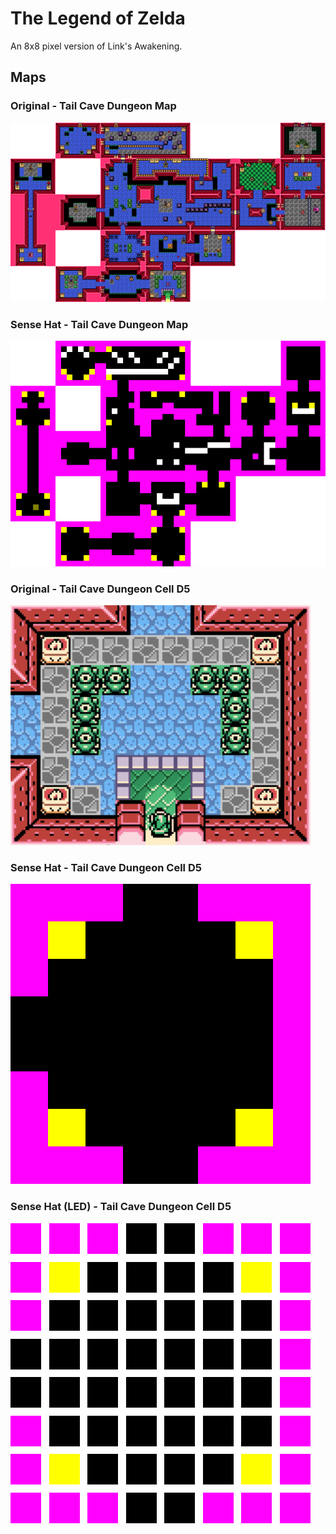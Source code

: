 # The Legend of Zelda
An 8x8 pixel version of Link's Awakening.

## Maps

### Original - Tail Cave Dungeon Map
![Alt text](/legendOfZelda/img/zeldapedia-tail-cave.png?raw=true "Original Tail Cave dungeon Map")

### Sense Hat - Tail Cave Dungeon Map
![Alt text](/legendOfZelda/img/tail-cave-15x.png?raw=true "Sense Hat Tail Cave dungeon Map")

### Original - Tail Cave Dungeon Cell D5
![Alt text](/legendOfZelda/img/gbc_d1_d5.png?raw=true "Original Tail Cave dungeon cell D5")

### Sense Hat - Tail Cave Dungeon Cell D5
![Alt text](/legendOfZelda/img/d1_d5_60x.bmp?raw=true "Sense Hat Tail Cave dungeon cell D5")

### Sense Hat (LED) - Tail Cave Dungeon Cell D5
![Alt text](/legendOfZelda/img/led_d1_d5_12x.bmp?raw=true "Sense Hat (LED) Tail Cave dungeon cell D5")
